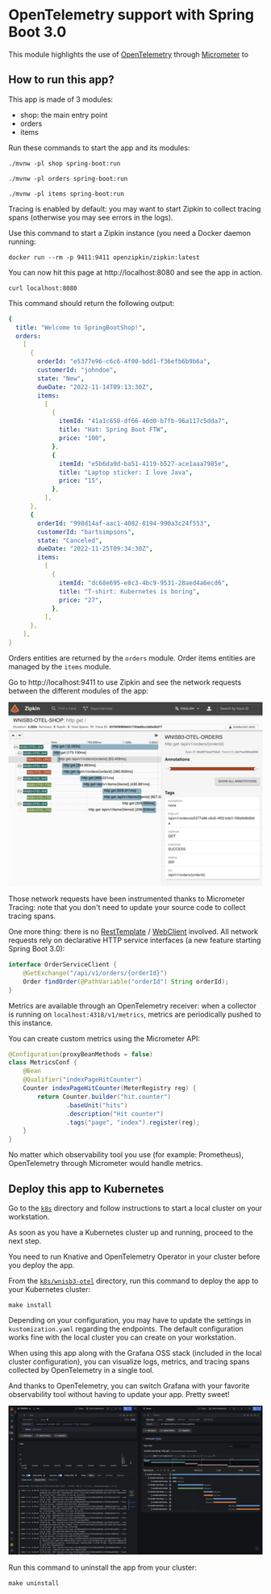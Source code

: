 # OpenTelemetry support with Spring Boot 3.0

This module highlights the use of [OpenTelemetry](https://opentelemetry.io) through
[Micrometer](https://micrometer.io) to 

## How to run this app?

This app is made of 3 modules:

- shop: the main entry point
- orders
- items

Run these commands to start the app and its modules:

```shell
./mvnw -pl shop spring-boot:run
```

```shell
./mvnw -pl orders spring-boot:run
```

```shell
./mvnw -pl items spring-boot:run
```

Tracing is enabled by default: you may want to start Zipkin to collect
tracing spans (otherwise you may see errors in the logs).

Use this command to start a Zipkin instance (you need a Docker daemon running:

```shell
docker run --rm -p 9411:9411 openzipkin/zipkin:latest
```

You can now hit this page at http://localhost:8080 and see the app in action.

```shell
curl localhost:8080
```

This command should return the following output:

```yaml
{
  title: "Welcome to SpringBootShop!",
  orders:
    [
      {
        orderId: "e5377e96-c6c6-4f00-bdd1-f36efb6b9b6a",
        customerId: "johndoe",
        state: "New",
        dueDate: "2022-11-14T09:13:30Z",
        items:
          [
            {
              itemId: "41a1c650-df66-46d0-b7fb-96a117c5dda7",
              title: "Hat: Spring Boot FTW",
              price: "100",
            },
            {
              itemId: "e5b6da9d-ba51-4119-b527-ace1aaa7985e",
              title: "Laptop sticker: I love Java",
              price: "15",
            },
          ],
      },
      {
        orderId: "998d14af-aac1-4082-8194-990a3c24f553",
        customerId: "bartsimpsons",
        state: "Canceled",
        dueDate: "2022-11-25T09:34:30Z",
        items:
          [
            {
              itemId: "dc68e695-e8c3-4bc9-9531-28aed4a6ecd6",
              title: "T-shirt: Kubernetes is boring",
              price: "27",
            },
          ],
      },
    ],
}
```

Orders entities are returned by the `orders` module.
Order items entities are managed by the `items` module.

Go to http://localhost:9411 to use Zipkin and see the network requests
between the different modules of the app:

![Screenshot of Zipkin showing tracing spans between modules](zipkin.png)

Those network requests have been instrumented thanks to Micrometer Tracing:
note that you don't need to update your source code to collect tracing spans.

One more thing: there is no [RestTemplate](https://docs.spring.io/spring-framework/docs/current/javadoc-api/org/springframework/web/client/RestTemplate.html)
/ [WebClient](https://docs.spring.io/spring-framework/docs/current/javadoc-api/org/springframework/web/reactive/function/client/WebClient.html)
involved. All network requests rely on declarative HTTP service interfaces
(a new feature starting Spring Boot 3.0):

```java
interface OrderServiceClient {
    @GetExchange("/api/v1/orders/{orderId}")
    Order findOrder(@PathVariable("orderId") String orderId);
}
```

Metrics are available through an OpenTelemetry receiver:
when a collector is running on `localhost:4318/v1/metrics`, metrics are
periodically pushed to this instance.

You can create custom metrics using the Micrometer API:

```java
@Configuration(proxyBeanMethods = false)
class MetricsConf {
    @Bean
    @Qualifier("indexPageHitCounter")
    Counter indexPageHitCounter(MeterRegistry reg) {
        return Counter.builder("hit.counter")
                .baseUnit("hits")
                .description("Hit counter")
                .tags("page", "index").register(reg);
    }
}
```

No matter which observability tool you use (for example: Prometheus),
OpenTelemetry through Micrometer would handle metrics.

## Deploy this app to Kubernetes

Go to the [`k8s`](../k8s) directory and follow instructions to
start a local cluster on your workstation.

As soon as you have a Kubernetes cluster up and running, proceed to the next step.

You need to run Knative and OpenTelemetry Operator in your cluster
before you deploy the app.

From the [`k8s/wnisb3-otel`](../k8s/wnisb3-otel) directory, run this command to
deploy the app to your Kubernetes cluster:

```shell
make install
```

Depending on your configuration, you may have to update the settings
in `kustomization.yaml` regarding the endpoints.
The default configuration works fine with the local cluster you can create
on your workstation.

When using this app along with the Grafana OSS stack
(included in the local cluster configuration), you can visualize logs, metrics,
and tracing spans collected by OpenTelemetry in a single tool.

And thanks to OpenTelemetry, you can switch Grafana with your favorite observability
tool without having to update your app. Pretty sweet!

![Screenshot of Grafana showing logs and tracing spans](grafana.png)

Run this command to uninstall the app from your cluster:

```shell
make uninstall
```
